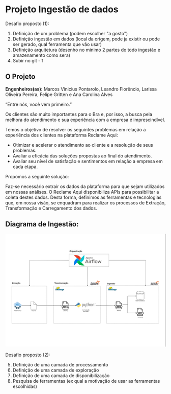 # Projeto Ingestão de dados

Desafio proposto (1):

1) Definição de um problema (podem escolher "a gosto")
2) Definição ingestão em dados (local da origem, pode ja existir ou pode ser gerado, qual ferramenta que vão usar)
3) Definição arquitetura (desenho no minimo 2 partes do todo ingestão e amazenamento como sera)
4) Subir no git - 1

## O Projeto

**Engenheiros(as):** Marcos Vinicius Pontarolo, Leandro Florêncio, Larissa Oliveira Pereira, Felipe Gritten e Ana Carolina Alves

“Entre nós, você vem primeiro.”

Os clientes são muito importantes para o Bra e, por isso, a busca pela melhora do atendimento e sua experiência com a empresa é imprescindível.
 
Temos o objetivo de resolver os seguintes problemas em relação a experiência dos clientes na plataforma Reclame Aqui:
 - Otimizar e acelerar o atendimento ao cliente e a resolução de seus problemas.
 - Avaliar a eficácia das soluções propostas ao final do atendimento.
 - Avaliar seu nível de satisfação e sentimentos em relação a empresa em cada etapa.
 
Propomos a seguinte solução:

Faz-se necessário extrair os dados da plataforma para que sejam utilizados em nossas análises. O Reclame Aqui disponibiliza APIs para possibilitar a coleta destes dados. Desta forma, definimos as ferramentas e tecnologias que, em nossa visão, se enquadram para realizar os processos de Extração, Transformação e Carregamento dos dados.


## Diagrama de Ingestão:
<div align="center">
<img src="diagrama.png" alt="drawing" width="600"/>
</div>

Desafio proposto (2):

5) Definição de uma camada de processamento
6) Definição de uma camada de exploração
7) Definição de uma camada de disponibilização
8) Pesquisa de ferramentas (ex qual a motivação de usar as ferramentas escolhidas)
